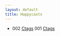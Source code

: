 ```yaml
---
layout: default
title: Happycasts
---
```


<section class="container content">
  <ul class="listing">
    <li>
      <span>002</span> <a href="001-ctags.html">Ctags</a>
      <span>001</span> <a href="001-ctags.html">Ctags</a>
    </li>
  </ul>
</section>

